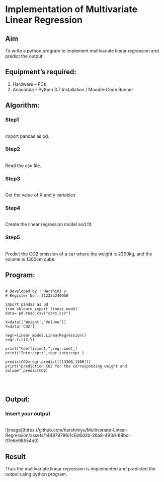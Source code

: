 # Implementation of Multivariate Linear Regression
## Aim
To write a python program to implement multivariate linear regression and predict the output.
## Equipment’s required:
1.	Hardware – PCs
2.	Anaconda – Python 3.7 Installation / Moodle-Code Runner
## Algorithm:
### Step1
<br>
import pandas as pd.

### Step2
<br>
Read the csv file.

### Step3
<br>
Get the value of X and y variables

### Step4
<br>
Create the linear regression model and fit.

### Step5
<br>
Predict the CO2 emission of a car where the weight is 2300kg, and the volume is 1300cm cube.

## Program:
```

# Developed by : Harshini y
# Register No : 212223240050

import pandas as pd
from sklearn import linear_model
data= pd.read_csv("cars.csv")

X=data[['Weight','Volume']]
Y=data['CO2']

regr=linear_model.LinearRegression()
regr.fit(X,Y)

print("Coefficient:",regr.coef_)
print("Intercept:",regr.intercept_)

predictCO2=regr.predict([[3300,1300]])
print("prediction CO2 for the corresponding weight and volume",predictCO2)




```
## Output:
### Insert your output

<br>
![image](https://github.com/harshiniyu/Multivariate-Linear-Regression/assets/144979786/1c6d6d2b-26a8-493d-88bc-07e6e98554d0)

## Result
Thus the multivariate linear regression is implemented and predicted the output using python program.

